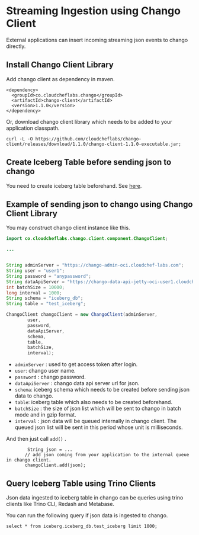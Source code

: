# Streaming Ingestion using Chango Client

External applications can insert incoming streaming json events to chango directly.

## Install Chango Client Library

Add chango client as dependency in maven.

```
<dependency>
  <groupId>co.cloudcheflabs.chango</groupId>
  <artifactId>chango-client</artifactId>
  <version>1.1.0</version>
</dependency>
```

Or, download chango client library which needs to be added to your application classpath.

```
curl -L -O https://github.com/cloudcheflabs/chango-client/releases/download/1.1.0/chango-client-1.1.0-executable.jar;
```

## Create Iceberg Table before sending json to chango

You need to create iceberg table beforehand. See [here](cli.md#create-iceberg-table-before-json-data-ingestion).


## Example of sending json to chango using Chango Client Library

You may construct chango client instance like this.

```java
import co.cloudcheflabs.chango.client.component.ChangoClient;

...


String adminServer = "https://chango-admin-oci.cloudchef-labs.com";
String user = "user1";
String password = "anypassword";
String dataApiServer = "https://chango-data-api-jetty-oci-user1.cloudchef-labs.com";
int batchSize = 10000;
long interval = 1000;
String schema = "iceberg_db";
String table = "test_iceberg";

ChangoClient changoClient = new ChangoClient(adminServer,
        user,
        password,
        dataApiServer,
        schema,
        table,
        batchSize,
        interval);      
```

- `adminServer` : used to get access token after login.
- `user`: chango user name.
- `password` : chango password.
- `dataApiServer` : chango data api server url for json.
- `schema`: iceberg schema which needs to be created before sending json data to chango.
- `table`: iceberg table which also needs to be created beforehand.
- `batchSize` : the size of json list which will be sent to chango in batch mode and in gzip format.
- `interval` : json data will be queued internally in chango client. The queued json list will be sent in this period whose unit is milliseconds.

And then just call `add()` .

```
        String json = ... 
       // add json coming from your application to the internal queue in chango client.    
       changoClient.add(json);
```

## Query Iceberg Table using Trino Clients

Json data ingested to iceberg table in chango can be queries using trino clients like Trino CLI, Redash and Metabase.

You can run the following query if json data is ingested to chango.

```
select * from iceberg.iceberg_db.test_iceberg limit 1000;
```